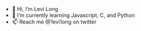 - 👋 Hi, I’m Levi Long
- 🌱 I’m currently learning Javascript, C, and Python
- 📫 Reach me @1evi1ong on twitter


